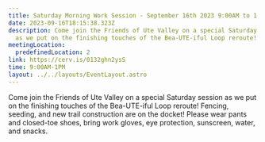 ```yaml
---
title: Saturday Morning Work Session - September 16th 2023 9:00AM to 1:00PM
date: 2023-09-16T18:15:38.323Z
description: Come join the Friends of Ute Valley on a special Saturday session
  as we put on the finishing touches of the Bea-UTE-iful Loop reroute!
meetingLocation:
  predefinedLocation: 2
link: https://cerv.is/0132ghn2ysS
time: 9:00AM-1PM
layout: ../../layouts/EventLayout.astro
---
```

Come join the Friends of Ute Valley on a special Saturday session as we put on the finishing touches of the Bea-UTE-iful Loop reroute! Fencing, seeding, and new trail construction are on the docket! Please wear pants and closed-toe shoes, bring work gloves, eye protection, sunscreen, water, and snacks.